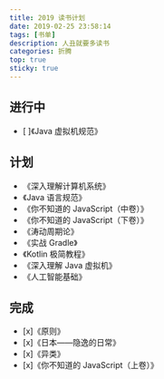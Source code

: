 ```yaml
---
title: 2019 读书计划
date: 2019-02-25 23:58:14
tags: [书单]
description: 人丑就要多读书
categories: 折腾
top: true
sticky: true
---
```


## 进行中

- [ ]《Java 虚拟机规范》


## 计划

- 《深入理解计算机系统》
- 《Java 语言规范》
- 《你不知道的 JavaScript（中卷）》
- 《你不知道的 JavaScript（下卷）》
- 《涛动周期论》
- 《实战 Gradle》
- 《Kotlin 极简教程》
- 《深入理解 Java 虚拟机》
- 《人工智能基础》


## 完成

- [x]《原则》
- [x]《日本——隐逸的日常》
- [x]《异类》
- [x]《你不知道的 JavaScript（上卷）》
